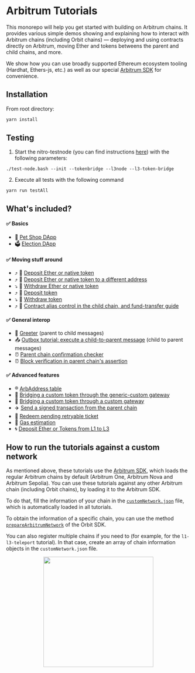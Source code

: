 # Arbitrum Tutorials

This monorepo will help you get started with building on Arbitrum chains. It provides various simple demos showing and explaining how to interact with Arbitrum chains (including Orbit chains) — deploying and using contracts directly on Arbitrum, moving Ether and tokens betweens the parent and child chains, and more.

We show how you can use broadly supported Ethereum ecosystem tooling (Hardhat, Ethers-js, etc.) as well as our special [Arbitrum SDK](https://github.com/OffchainLabs/arbitrum-sdk) for convenience.

## Installation

From root directory:

```bash
yarn install
```

## Testing

1. Start the nitro-testnode (you can find instructions [here](https://docs.arbitrum.io/run-arbitrum-node/run-local-full-chain-simulation)) with the following parameters:

```shell
./test-node.bash --init --tokenbridge --l3node --l3-token-bridge
```

2. Execute all tests with the following command

```shell
yarn run testAll
```

## What's included?

#### :white_check_mark: Basics

- 🐹 [Pet Shop DApp](./packages/demo-dapp-pet-shop/)
- 🗳 [Election DApp](./packages/demo-dapp-election/)

#### :white_check_mark: Moving stuff around

- ⤴️ 🔹 [Deposit Ether or native token](./packages/eth-deposit/)
- ⤴️ 🔹 [Deposit Ether or native token to a different address](./packages/eth-deposit-to-different-address/)
- ⤵️ 🔹 [Withdraw Ether or native token](./packages/eth-withdraw/)
- ⤴️ 💸 [Deposit token](./packages/token-deposit/)
- ⤵️ 💸 [Withdraw token](./packages/token-withdraw/)
- ⤴️ 🔹 [Contract alias control in the child chain, and fund-transfer guide](./packages/contract-deposit/)

#### :white_check_mark: General interop

- 🤝 [Greeter](./packages/greeter/) (parent to child messages)
- 📤 [Outbox tutorial: execute a child-to-parent message](./packages/outbox-execute/) (child to parent messages)
- ⏰ [Parent chain confirmation checker](./packages/parent-chain-confirmation-checker/)
- ⏰ [Block verification in parent chain's assertion](./packages/block-verification-in-parent-chain-assertion/)

#### :white_check_mark: Advanced features

- ®️ [ArbAddress table](./packages/address-table/)
- 🌉 [Bridging a custom token through the generic-custom gateway](./packages/custom-token-bridging/)
- 🌉 [Bridging a custom token through a custom gateway](./packages/custom-gateway-bridging/)
- ✈️ [Send a signed transaction from the parent chain](./packages/delayedInbox-l2msg/)
- 🎁 [Redeem pending retryable ticket](./packages/redeem-pending-retryable/)
- 🧮 [Gas estimation](./packages/gas-estimation/)
- 🌀 [Deposit Ether or Tokens from L1 to L3](./packages/l1-l3-teleport/)

## How to run the tutorials against a custom network

As mentioned above, these tutorials use the [Arbitrum SDK](https://github.com/OffchainLabs/arbitrum-sdk), which loads the regular Arbitrum chains by default (Arbitrum One, Arbitrum Nova and Arbitrum Sepolia). You can use these tutorials against any other Arbitrum chain (including Orbit chains), by loading it to the Arbitrum SDK.

To do that, fill the information of your chain in the [`customNetwork.json`](./customNetwork.json) file, which is automatically loaded in all tutorials.

To obtain the information of a specific chain, you can use the method [`prepareArbitrumNetwork`](https://github.com/OffchainLabs/arbitrum-orbit-sdk/blob/main/src/utils/registerNewNetwork.ts#L18) of the Orbit SDK.

You can also register multiple chains if you need to (for example, for the `l1-l3-teleport` tutorial). In that case, create an array of chain information objects in the `customNetwork.json` file.

<p align="center"><img src="assets/logo.svg" width="300"></p>
